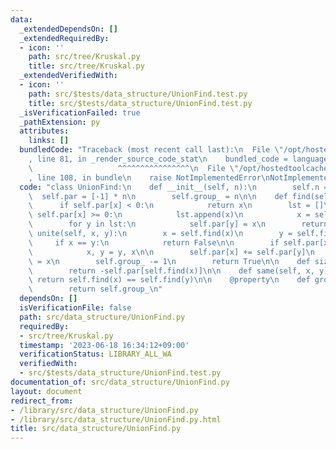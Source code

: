 ```yaml
---
data:
  _extendedDependsOn: []
  _extendedRequiredBy:
  - icon: ''
    path: src/tree/Kruskal.py
    title: src/tree/Kruskal.py
  _extendedVerifiedWith:
  - icon: ''
    path: src/$tests/data_structure/UnionFind.test.py
    title: src/$tests/data_structure/UnionFind.test.py
  _isVerificationFailed: true
  _pathExtension: py
  attributes:
    links: []
  bundledCode: "Traceback (most recent call last):\n  File \"/opt/hostedtoolcache/Python/3.11.4/x64/lib/python3.11/site-packages/onlinejudge_verify/documentation/build.py\"\
    , line 81, in _render_source_code_stat\n    bundled_code = language.bundle(\n\
    \                   ^^^^^^^^^^^^^^^^\n  File \"/opt/hostedtoolcache/Python/3.11.4/x64/lib/python3.11/site-packages/onlinejudge_verify/languages/python.py\"\
    , line 108, in bundle\n    raise NotImplementedError\nNotImplementedError\n"
  code: "class UnionFind:\n    def __init__(self, n):\n        self.n = n\n      \
    \  self.par = [-1] * n\n        self.group_ = n\n\n    def find(self, x):\n  \
    \      if self.par[x] < 0:\n            return x\n        lst = []\n        while\
    \ self.par[x] >= 0:\n            lst.append(x)\n            x = self.par[x]\n\
    \        for y in lst:\n            self.par[y] = x\n        return x\n\n    def\
    \ unite(self, x, y):\n        x = self.find(x)\n        y = self.find(y)\n   \
    \     if x == y:\n            return False\n\n        if self.par[x] > self.par[y]:\n\
    \            x, y = y, x\n\n        self.par[x] += self.par[y]\n        self.par[y]\
    \ = x\n        self.group_ -= 1\n        return True\n\n    def size(self, x):\n\
    \        return -self.par[self.find(x)]\n\n    def same(self, x, y):\n       \
    \ return self.find(x) == self.find(y)\n\n    @property\n    def group(self):\n\
    \        return self.group_\n"
  dependsOn: []
  isVerificationFile: false
  path: src/data_structure/UnionFind.py
  requiredBy:
  - src/tree/Kruskal.py
  timestamp: '2023-06-18 16:34:12+09:00'
  verificationStatus: LIBRARY_ALL_WA
  verifiedWith:
  - src/$tests/data_structure/UnionFind.test.py
documentation_of: src/data_structure/UnionFind.py
layout: document
redirect_from:
- /library/src/data_structure/UnionFind.py
- /library/src/data_structure/UnionFind.py.html
title: src/data_structure/UnionFind.py
---
```

